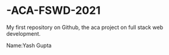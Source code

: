 # -ACA-FSWD-2021
My first repository on Github, the aca project on full stack web development.

Name:Yash Gupta
